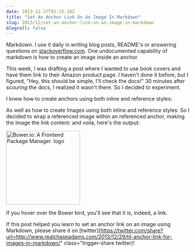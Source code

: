 ```yaml
---
date: 2013-12-27T02:15:28Z
title: "Set An Anchor Link On An Image In Markdown"
slug: 2013/12/set-an-anchor-link-on-an-image-in-markdown
blogroll: false
---
```


Markdown. I use it daily in writing blog posts, README's or answering questions on [stackoverflow.com](http://www.stackoverflow.com). One undocumented capability of markdown is how to create an image inside an anchor.

This week, I was drafting a post where I wanted to use book covers and have them link to their Amazon product page. I haven't done it before, but I figured, "Hey, this should be simple, I'll check the docs!" 30 minutes after <em>scouring</em> the docs, I realized it wasn't there. So I decided to experiment.

I knew how to create anchors using both inline and reference styles:

<script src="https://gist.github.com/realchaseadams/8147693.js?file=linking-syntax.html"></script> As well as how to create Images using both inline and reference styles:

<script src="https://gist.github.com/realchaseadams/8147693.js?file=image-syntax.html"></script> So I decided to wrap a referenced image within an referenced anchor, making the image the link content:

<script src="https://gist.github.com/realchaseadams/8147693.js?file=anchor-image-code.html"></script> and voila, here's the output:

[<img src="http://bower.io/img/bower-logo.png" alt="Bower.io: A Frontend Package Manager. logo" width="200" />](http://www.bower.io)

If you hover over the Bower bird, you'll see that it is, indeed, a link.

If this post helped you learn to set an anchor link on an image using Markdown, please share it on [twitter](https://twitter.com/share?url=http://www.realchaseadams.com/2013/12/29/til-anchor-link-for-images-in-markdown/" class="trigger-share twitter)!
